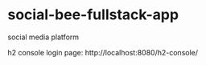 # social-bee-fullstack-app
social media platform

h2 console login page:
http://localhost:8080/h2-console/
